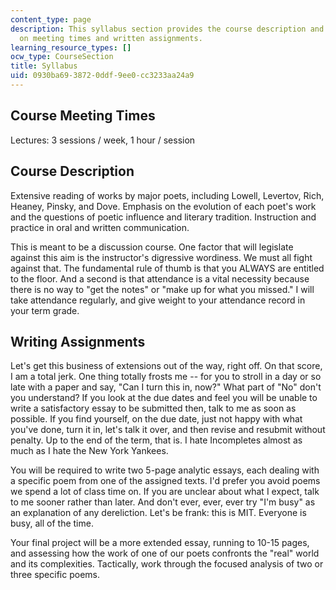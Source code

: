 ```yaml
---
content_type: page
description: This syllabus section provides the course description and information
  on meeting times and written assignments.
learning_resource_types: []
ocw_type: CourseSection
title: Syllabus
uid: 0930ba69-3872-0ddf-9ee0-cc3233aa24a9
---
```


Course Meeting Times
--------------------

Lectures: 3 sessions / week, 1 hour / session

Course Description
------------------

Extensive reading of works by major poets, including Lowell, Levertov, Rich, Heaney, Pinsky, and Dove. Emphasis on the evolution of each poet's work and the questions of poetic influence and literary tradition. Instruction and practice in oral and written communication.

This is meant to be a discussion course. One factor that will legislate against this aim is the instructor's digressive wordiness. We must all fight against that. The fundamental rule of thumb is that you ALWAYS are entitled to the floor. And a second is that attendance is a vital necessity because there is no way to "get the notes" or "make up for what you missed." I will take attendance regularly, and give weight to your attendance record in your term grade.

Writing Assignments
-------------------

Let's get this business of extensions out of the way, right off. On that score, I am a total jerk. One thing totally frosts me -- for you to stroll in a day or so late with a paper and say, "Can I turn this in, now?" What part of "No" don't you understand? If you look at the due dates and feel you will be unable to write a satisfactory essay to be submitted then, talk to me as soon as possible. If you find yourself, on the due date, just not happy with what you've done, turn it in, let's talk it over, and then revise and resubmit without penalty. Up to the end of the term, that is. I hate Incompletes almost as much as I hate the New York Yankees.

You will be required to write two 5-page analytic essays, each dealing with a specific poem from one of the assigned texts. I'd prefer you avoid poems we spend a lot of class time on. If you are unclear about what I expect, talk to me sooner rather than later. And don't ever, ever, ever try "I'm busy" as an explanation of any dereliction. Let's be frank: this is MIT. Everyone is busy, all of the time.

Your final project will be a more extended essay, running to 10-15 pages, and assessing how the work of one of our poets confronts the "real" world and its complexities. Tactically, work through the focused analysis of two or three specific poems.